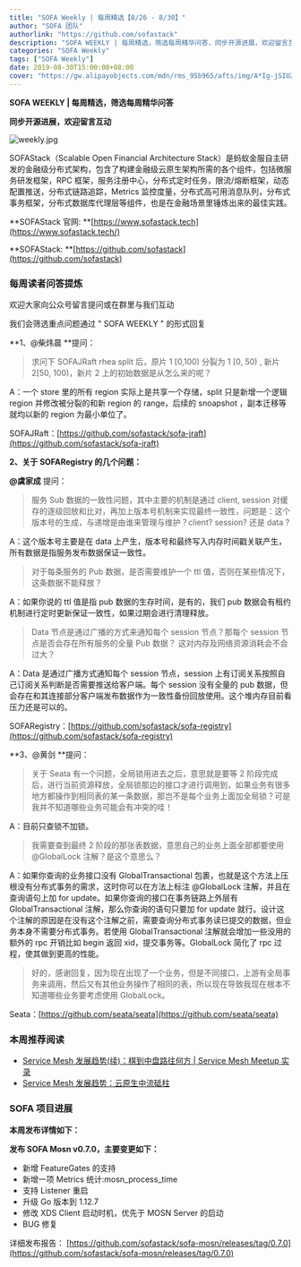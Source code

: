 ```yaml
---
title: "SOFA Weekly | 每周精选【8/26 - 8/30】"
author: "SOFA 团队"
authorlink: "https://github.com/sofastack"
description: "SOFA WEEKLY | 每周精选，筛选每周精华问答，同步开源进展，欢迎留言互动。"
categories: "SOFA Weekly"
tags: ["SOFA Weekly"]
date: 2019-08-30T15:00:00+08:00
cover: "https://gw.alipayobjects.com/mdn/rms_95b965/afts/img/A*Ig-jSIUZWx0AAAAAAAAAAAAAARQnAQ"
---
```


**SOFA WEEKLY | 每周精选，筛选每周精华问答**

**同步开源进展，欢迎留言互动**

![weekly.jpg](https://gw.alipayobjects.com/mdn/rms_95b965/afts/img/A*ARgKS6SuU7YAAAAAAAAAAAAAARQnAQ)

SOFAStack（Scalable Open Financial Architecture Stack）是蚂蚁金服自主研发的金融级分布式架构，包含了构建金融级云原生架构所需的各个组件，包括微服务研发框架，RPC 框架，服务注册中心，分布式定时任务，限流/熔断框架，动态配置推送，分布式链路追踪，Metrics 监控度量，分布式高可用消息队列，分布式事务框架，分布式数据库代理层等组件，也是在金融场景里锤炼出来的最佳实践。

**SOFAStack 官网: **[https://www.sofastack.tech](https://www.sofastack.tech/)

**SOFAStack: **[https://github.com/sofastack](https://github.com/sofastack)

### 每周读者问答提炼

欢迎大家向公众号留言提问或在群里与我们互动

我们会筛选重点问题通过 " SOFA WEEKLY " 的形式回复

**1、@柴炜晨 **提问：

> 求问下 SOFAJRaft rhea split 后，原片 1 [0,100) 分裂为 1 [0, 50) , 新片 2[50, 100)，新片 2 上的初始数据是从怎么来的呢？

A：一个 store 里的所有 region 实际上是共享一个存储，split 只是新增一个逻辑 region 并修改被分裂的和新 region 的 range，后续的 snoapshot ，副本迁移等就均以新的 region 为最小单位了。

SOFAJRaft：[https://github.com/sofastack/sofa-jraft](https://github.com/sofastack/sofa-jraft)

**2、关于 SOFARegistry 的几个问题：**

**@虞家成** 提问：

> 服务 Sub 数据的一致性问题，其中主要的机制是通过 client, session 对缓存的逐级回放和比对，再加上版本号机制来实现最终一致性，问题是：这个版本号的生成，与递增是由谁来管理与维护？client? session? 还是 data ? 

A：这个版本号主要是在 data 上产生，版本号和最终写入内存时间戳关联产生，所有数据是指服务发布数据保证一致性。

> 对于每条服务的 Pub 数据，是否需要维护一个 ttl 值，否则在某些情况下，这条数据不能释放？ 

A：如果你说的 ttl 值是指 pub 数据的生存时间，是有的，我们 pub 数据会有租约机制进行定时更新保证一致性，如果过期会进行清理释放。

> Data 节点是通过广播的方式来通知每个 session 节点？那每个 session 节点是否会存在所有服务的全量 Pub 数据？ 这对内存及网络资源消耗会不会过大？

A：Data 是通过广播方式通知每个 session 节点，session 上有订阅关系按照自己订阅关系判断是否需要推送给客户端。每个 session 没有全量的 pub 数据，但会存在和其连接部分客户端发布数据作为一致性备份回放使用。这个堆内存目前看压力还是可以的。

SOFARegistry：[https://github.com/sofastack/sofa-registry](https://github.com/sofastack/sofa-registry)

**3、@黄剑 **提问：

> 关于 Seata 有一个问题，全局锁用进去之后，意思就是要等 2 阶段完成后，进行当前资源释放，全局锁那边的接口才进行调用到，如果业务有很多地方都操作到相同表的某一条数据，那岂不是每个业务上面加全局锁？可是我并不知道哪些业务可能会有冲突的哇！

A：目前只查锁不加锁。

> 我需要查到最终 2 阶段的那张表数据，意思自己的业务上面全部都要使用 @GlobalLock 注解？是这个意思么？

A：如果你查询的业务接口没有 GlobalTransactional 包裹，也就是这个方法上压根没有分布式事务的需求，这时你可以在方法上标注 @GlobalLock 注解，并且在查询语句上加 for update。如果你查询的接口在事务链路上外层有 GlobalTransactional 注解，那么你查询的语句只要加 for update 就行。设计这个注解的原因是在没有这个注解之前，需要查询分布式事务读已提交的数据，但业务本身不需要分布式事务。若使用 GlobalTransactional 注解就会增加一些没用的额外的 rpc 开销比如 begin 返回 xid，提交事务等。GlobalLock 简化了 rpc 过程，使其做到更高的性能。

> 好的，感谢回复，因为现在出现了一个业务，但是不同接口，上游有全局事务来调用，然后又有其他业务操作了相同的表，所以现在导致我现在根本不知道哪些业务要考虑使用 GlobalLock。

Seata：[https://github.com/seata/seata](https://github.com/seata/seata)

### 本周推荐阅读

- [Service Mesh 发展趋势(续)：棋到中盘路往何方 | Service Mesh Meetup 实录](https://www.sofastack.tech/blog/service-mesh-development-trend-2/)
- [Service Mesh 发展趋势：云原生中流砥柱](https://www.sofastack.tech/blog/service-mesh-development-trend-1/)

### SOFA 项目进展

**本周发布详情如下：**

**发布 SOFA Mosn v0.7.0，主要变更如下：**

- 新增 FeatureGates 的支持
- 新增一项 Metrics 统计:mosn_process_time
- 支持 Listener 重启
- 升级 Go 版本到 1.12.7
- 修改 XDS Client 启动时机，优先于 MOSN Server 的启动
- BUG 修复

详细发布报告：
[https://github.com/sofastack/sofa-mosn/releases/tag/0.7.0](https://github.com/sofastack/sofa-mosn/releases/tag/0.7.0)